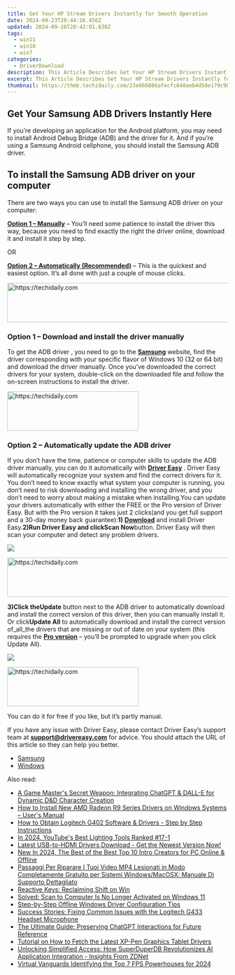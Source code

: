 ```yaml
---
title: Get Your HP Stream Drivers Instantly for Smooth Operation
date: 2024-09-23T20:44:16.456Z
updated: 2024-09-26T20:42:01.638Z
tags:
  - win11
  - win10
  - win7
categories:
  - DriverDownload
description: This Article Describes Get Your HP Stream Drivers Instantly for Smooth Operation
excerpt: This Article Describes Get Your HP Stream Drivers Instantly for Smooth Operation
thumbnail: https://thmb.techidaily.com/23e666886afecfc048aeb4d50e179c98091d3b2c26e2cdba7c6a4087f68cf287.jpg
---
```


## Get Your Samsung ADB Drivers Instantly Here

If you’re developing an application for the Android platform, you may need to install Android Debug Bridge (ADB) and the driver for it. And if you’re using a Samsung Android cellphone, you should install the Samsung ADB driver.

## To install the Samsung ADB driver on your computer

There are two ways you can use to install the Samsung ADB driver on your computer:

[**Option 1 – Manually**](https://tools.techidaily.com/drivereasy/download/) – You’ll need some patience to install the driver this way, because you need to find exactly the right the driver online, download it and install it step by step.

OR

**[Option 2 – Automatically (Recommended)](https://www.drivereasy.com/knowledge/samsung-adb-driver-download/#option2)**  – This is the quickest and easiest option. It’s all done with just a couple of mouse clicks.

<!-- affiliate ads begin -->
<a href="https://aligracehair.sjv.io/c/5597632/2047351/19272" target="_top" id="2047351">
  <img src="//a.impactradius-go.com/display-ad/19272-2047351" border="0" alt="https://techidaily.com" width="728" height="90"/>
</a>
<img height="0" width="0" src="https://aligracehair.sjv.io/i/5597632/2047351/19272" style="position:absolute;visibility:hidden;" border="0" />
<!-- affiliate ads end -->

### **Option 1 –**  **Download and install the driver manually**

To get the ADB driver , you need to go to the **[Samsung](https://shop-links.co/link/?exclusive=1&publisher_slug=itechdaily19598&url=https%3A%2F%2Fwww.samsung.com%2F)**  website, find the driver corresponding with your specific flavor of Windows 10 (32 or 64 bit) and download the driver manually. Once you’ve downloaded the correct drivers for your system, double-click on the downloaded file and follow the on-screen instructions to install the driver.

<!-- affiliate ads begin -->
<a href="https://laganoo.pxf.io/c/5597632/1528685/16446" target="_top" id="1528685">
  <img src="//a.impactradius-go.com/display-ad/16446-1528685" border="0" alt="https://techidaily.com" width="300" height="90"/>
</a>
<img height="0" width="0" src="https://laganoo.pxf.io/i/5597632/1528685/16446" style="position:absolute;visibility:hidden;" border="0" />
<!-- affiliate ads end -->

### **Option 2 –  Automatically update the ADB driver**

 If you don’t have the time, patience or computer skills to update the ADB driver manually, you can do it automatically with **[Driver Easy](https://tools.techidaily.com/drivereasy/download/)**  .  Driver Easy will automatically recognize your system and find the correct drivers for it. You don’t need to know exactly what system your computer is running, you don’t need to risk downloading and installing the wrong driver, and you don’t need to worry about making a mistake when installing.You can update your drivers automatically with either the FREE or the Pro version of Driver Easy. But with the Pro version it takes just 2 clicks(and you get full support and a 30-day money back guarantee):**1)** [**Download**](https://tools.techidaily.com/drivereasy/download/) and install Driver Easy.**2)**Run Driver Easy and click**Scan Now**button. Driver Easy will then scan your computer and detect any problem drivers.

![](https://images.drivereasy.com/wp-content/uploads/2018/07/img_5b3dc1c9de503.jpg)

<!-- affiliate ads begin -->
<a href="https://appsumo.8odi.net/c/5597632/2068433/7443" target="_top" id="2068433">
  <img src="//a.impactradius-go.com/display-ad/7443-2068433" border="0" alt="https://techidaily.com" width="728" height="90"/>
</a>
<img height="0" width="0" src="https://appsumo.8odi.net/i/5597632/2068433/7443" style="position:absolute;visibility:hidden;" border="0" />
<!-- affiliate ads end -->

**3)**Click the**Update** button next to the ADB driver to automatically download and install the correct version of this driver, then you can manually install it. Or click**Update All** to automatically download and install the correct version of_all_the drivers that are missing or out of date on your system (this requires the **[Pro version](https://tools.techidaily.com/drivereasy/download/)** – you’ll be prompted to upgrade when you click Update All).

![](https://images.drivereasy.com/wp-content/uploads/2018/07/img_5b3dc1e84296a.jpg)

<!-- affiliate ads begin -->
<a href="https://aligracehair.sjv.io/c/5597632/1918679/19272" target="_top" id="1918679">
  <img src="//a.impactradius-go.com/display-ad/19272-1918679" border="0" alt="https://techidaily.com" width="300" height="90"/>
</a>
<img height="0" width="0" src="https://aligracehair.sjv.io/i/5597632/1918679/19272" style="position:absolute;visibility:hidden;" border="0" />
<!-- affiliate ads end -->

 You can do it for free if you like, but it’s partly manual.

 If you have any issue with Driver Easy, please contact Driver Easy’s support team at **[support@drivereasy.com](https://tools.techidaily.com/drivereasy/download/)**  for advice. You should attach the URL of this article so they can help you better.

* [Samsung](https://tools.techidaily.com/drivereasy/download/)
* [Windows](https://tools.techidaily.com/drivereasy/download/)

<ins class="adsbygoogle"
     style="display:block"
     data-ad-format="autorelaxed"
     data-ad-client="ca-pub-7571918770474297"
     data-ad-slot="1223367746"></ins>

<ins class="adsbygoogle"
     style="display:block"
     data-ad-client="ca-pub-7571918770474297"
     data-ad-slot="8358498916"
     data-ad-format="auto"
     data-full-width-responsive="true"></ins>

<span class="atpl-alsoreadstyle">Also read:</span>
<div><ul>
<li><a href="https://tech-revival.techidaily.com/a-game-masters-secret-weapon-integrating-chatgpt-and-dall-e-for-dynamic-dandd-character-creation/"><u>A Game Master's Secret Weapon: Integrating ChatGPT & DALL-E for Dynamic D&D Character Creation</u></a></li>
<li><a href="https://driver-download.techidaily.com/how-to-install-new-amd-radeon-r9-series-drivers-on-windows-systems-users-manual/"><u>How to Install New AMD Radeon R9 Series Drivers on Windows Systems – User's Manual</u></a></li>
<li><a href="https://driver-download.techidaily.com/how-to-obtain-logitech-g402-software-and-drivers-step-by-step-instructions/"><u>How to Obtain Logitech G402 Software & Drivers - Step by Step Instructions</u></a></li>
<li><a href="https://facebook-record-videos.techidaily.com/in-2024-youtubes-best-lighting-tools-ranked-17-1/"><u>In 2024, YouTube's Best Lighting Tools Ranked #17-1</u></a></li>
<li><a href="https://driver-download.techidaily.com/latest-usb-to-hdmi-drivers-download-get-the-newest-version-now/"><u>Latest USB-to-HDMI Drivers Download - Get the Newest Version Now!</u></a></li>
<li><a href="https://smart-video-editing.techidaily.com/new-in-2024-the-best-of-the-best-top-10-intro-creators-for-pc-online-and-offline/"><u>New In 2024, The Best of the Best Top 10 Intro Creators for PC Online & Offline</u></a></li>
<li><a href="https://discover-great.techidaily.com/passaggi-per-riparare-i-tuoi-video-mp4-lesionati-in-modo-completamente-gratuito-per-sistemi-windowsmacosx-manuale-di-supporto-dettagliato/"><u>Passaggi Per Riparare I Tuoi Video MP4 Lesionati in Modo Completamente Gratuito per Sistemi Windows/MacOSX: Manuale Di Supporto Dettagliato</u></a></li>
<li><a href="https://win11-tips.techidaily.com/1719381156661-reactive-keys-reclaiming-shift-on-win/"><u>Reactive Keys: Reclaiming Shift on Win</u></a></li>
<li><a href="https://printer-issues.techidaily.com/solved-scan-to-computer-is-no-longer-activated-on-windows-11/"><u>Solved: Scan to Computer Is No Longer Activated on Windows 11</u></a></li>
<li><a href="https://driver-download.techidaily.com/step-by-step-offline-windows-driver-configuration-tips/"><u>Step-by-Step Offline Windows Driver Configuration Tips</u></a></li>
<li><a href="https://driver-download.techidaily.com/success-stories-fixing-common-issues-with-the-logitech-g433-headset-microphone/"><u>Success Stories: Fixing Common Issues with the Logitech G433 Headset Microphone</u></a></li>
<li><a href="https://tech-haven.techidaily.com/the-ultimate-guide-preserving-chatgpt-interactions-for-future-reference/"><u>The Ultimate Guide: Preserving ChatGPT Interactions for Future Reference</u></a></li>
<li><a href="https://driver-download.techidaily.com/tutorial-on-how-to-fetch-the-latest-xp-pen-graphics-tablet-drivers/"><u>Tutorial on How to Fetch the Latest XP-Pen Graphics Tablet Drivers</u></a></li>
<li><a href="https://app-tips.techidaily.com/unlocking-simplified-access-how-superduperdb-revolutionizes-ai-application-integration-insights-from-zdnet/"><u>Unlocking Simplified Access: How SuperDuperDB Revolutionizes AI Application Integration - Insights From ZDNet</u></a></li>
<li><a href="https://video-screen-grab.techidaily.com/virtual-vanguards-identifying-the-top-7-fps-powerhouses-for-2024/"><u>Virtual Vanguards Identifying the Top 7 FPS Powerhouses for 2024</u></a></li>
</ul></div>


